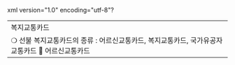 xml version="1.0" encoding="utf-8"?


|  |
| --- |
| 복지교통카드 |
| ❍ 선불 복지교통카드의 종류 : 어르신교통카드, 복지교통카드, 국가유공자교통카드   어르신교통카드   |  | | --- | | ▪ 대상 : 주민등록 기준 부산시 및 양산시에 거주하는 만 65세 이상 경로우대자  ▪ 신청(재발급)  · 부산시 거주자 : ┌부산은행 전 영업소(부산지점 1588-6200)  ├최초 무료 / 재발급시 비용부과(1,700원)  └분실시 신고 : 부산은행 전 영업소  ※ 대리인 신청 안됨(본인이 직접 신청)    · 양산시 거주자 : ┌주민등록등본상 읍,면,동 행정복지센터  ├최초 무료 / 재발급시 비용부과(1,900원)  └분실시 신고 : 발급받은 읍,면,동 행정복지센터 및  마이비카드(1588-8990/1577-1220)  ※ 대리 신청 가능(주민등록등본 상 동거 세대원)  ▪ 구비서류 : 신청서, 주민등록증 |      복지교통카드   |  | | --- | | ▪ 대상 : 주민등록 기준 부산시 및 양산시에 거주하는 장애인  ▪ 거주지별 신청(재발급)장소 : 어르신교통카드와 동일  ▪ 대리인 신청 : 중증 장애인(1~3급)만 대리신청 가능  ▪ 구비서류 : 신청서, 주민등록증, 장애인등록증 |      국가유공자교통카드   |  | | --- | | ▪ 대상 : 주민등록 기준 부산시 및 양산시에 거주하는 국가유공자  ▪ 거주지별 신청(재발급)장소 : 어르신교통카드와 동일  ▪ 대리인 신청 : 국가유공자 상이1급에 한해서만 대리신청 가능  ▪ 구비서류 : 신청서, 주민등록증, 국가유공자증 |     ❍ 후불 복지교통카드(신용카드) 신청   신한카드 : 만65세 이상 경로우대자 ⇨ 신한은행/신한카드사(부산시내)  장애인 ⇨ 거주지 읍면동 행정복지센터  국가유공자(보훈대상자) ⇨ 부산지방보훈청   롯데카드 : 경로우대자, 장애인 ⇨ 롯데카드사      ※ 복지교통카드 사용  |  |  |  |  |  |  |  |  | | --- | --- | --- | --- | --- | --- | --- | --- | | 구분 | 부산 | | | 김해  버스 | 양산  버스 | 경전철 | 동해선 | | 도시철도 | 일반버스 | 좌석/마을버스 | | 어르신 | 무임 | 유임 | 유임 | 유임 | 유임 | 유임 | 무임 | | 장애인 | 무임 | 유임 | 유임 | 유임 | 유임 | 무임 | 무임 | | 국가유공자 | 무임 | 무임 | 유임 | 유임 | 유임 | 무임 | 무임 |  ※ 단, 국가유공자 증명자료 소지시 부산·김해·양산 일반버스는 무임승차 가능(좌석/마을버스 제외)  ※ 복지교통카드가 없으신 장애인, 국가유공자는 자격·신분증으로 1회용 무임승차권 (토큰) 발매 이용    ※ 기명식 복지교통카드 발급 시행   시행시기 : 2012. 8. 1부터   대 상 : 신규, 재발급 복지교통카드(어르신, 장애인, 국가유공자)  ※ 기 발급된 복지교통카드는 현행 무기명 방식 유지(교체×)   표기방식 : 카드 좌측하단에 성명, 생년월, 성별코드(01.02) 인쇄  ※ 성별코드 : 01(남자), 02(여자)  예) 홍길동 1940년 2월생 남자 ⇨ 홍길동 400201  홍길순 1941년 10월생 여자 ⇨ 홍길순 411002    ※ 버스 환승   도시철도를 제외한 버스는 유임이므로 선불형 복지교통카드 충전 후 이용가능   버스⇨도시철도⇨버스 환승 시 각각 환승 운송수단별로 하차 후 30분 이내 승차  해야 마지막 버스의 환승가능    ※ 동반 보호자 1인 무임의 경우   중증 장애인(1~3급)의 경우   국가유공자 상이 1급의 경우는 동반 보호자 1인까지 무임  (복지교통카드로 게이트 이용 시 2번 연속 체크 가능)    ※ 사용시 주의점  ① 복지교통카드는 부정사용 방지를 위해 1인당 1장만 발급받아 이용할 수 있음.  - 재발급 시 새로 발급받은 카드 사용시점에 이전카드는 자동정지 됨  ② 복지교통카드는 발급대상자 본인만 사용가능하며 타인에게 대여·양도 시  - 이용자에게는 승차구간 여객운임과 그 운임의 30배를 추징.  - 분실 후 신고하지 않아 타인이 습득하여 부정사용할 경우 사용 및 발급이 제한  (1년간)되므로 분실 시에는 반드시 신고해야 함.  ⇨부정 사용된 카드 자체는 DGM에서 사용중지 등록  ⇨사용 및 발급제한 걸린 상태 이후 부산은행에서 재발급 안됨.  ※ 단, DGM에서 수정가능(풀어줄 수 있음) |